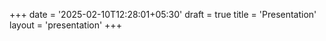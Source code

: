 +++
date = '2025-02-10T12:28:01+05:30'
draft = true
title = 'Presentation'
layout = 'presentation'
+++
